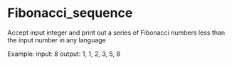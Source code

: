 # Fibonacci_sequence
Accept input integer and print out a series of Fibonacci numbers less than the input number in any language

Example:
input: 8
output: 1, 1, 2, 3, 5, 8
